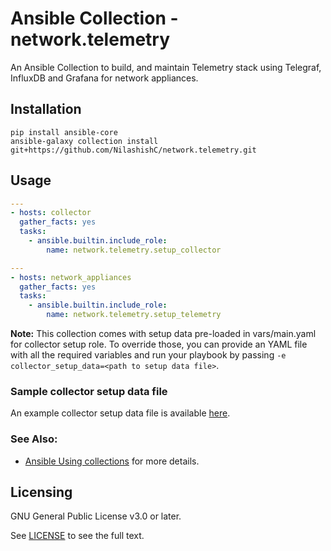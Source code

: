 # Ansible Collection - network.telemetry

An Ansible Collection to build, and maintain Telemetry stack using Telegraf, InfluxDB and Grafana for network appliances.

## Installation
```
pip install ansible-core
ansible-galaxy collection install git+https://github.com/NilashishC/network.telemetry.git
```

## Usage
```yaml
---
- hosts: collector
  gather_facts: yes
  tasks:
    - ansible.builtin.include_role:
        name: network.telemetry.setup_collector

```
```yaml
---
- hosts: network_appliances
  gather_facts: yes
  tasks:
    - ansible.builtin.include_role:
        name: network.telemetry.setup_telemetry

```

**Note:** This collection comes with setup data pre-loaded in vars/main.yaml for collector setup role. 
To override those, you can provide an YAML file with all the required variables and run your playbook
by passing `-e collector_setup_data=<path to setup data file>`.

### Sample collector setup data file

An example collector setup data file is available [here](https://github.com/NilashishC/network.telemetry/blob/main/roles/setup_collector/vars/main.yml).


### See Also:

* [Ansible Using collections](https://docs.ansible.com/ansible/latest/user_guide/collections_using.html) for more details.

## Licensing

GNU General Public License v3.0 or later.

See [LICENSE](https://www.gnu.org/licenses/gpl-3.0.txt) to see the full text.